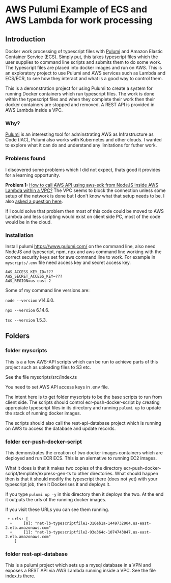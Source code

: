 
# AWS Pulumi Example of ECS and AWS Lambda for work processing

## Introduction

Docker work processing of typescript files with [Pulumi](https://www.pulumi.com/) and Amazon Elastic Container Service (ECS). Simply put, this takes typescript files which the user supplies to command line scripts and submits them to do some work. The typescript files are placed into docker images and run on AWS. This is an exploratory project to use Pulumi and AWS services such as Lambda and ECS/ECR, to see how they interact and what is a good way to control them.

This is a demonstration project for using Pulumi to create a system for running Docker containers which run typescript files. The work is done within the typescript files and when they complete their work then their docker containers are stopped and removed. A REST API is provided in AWS Lambda inside a VPC.

### Why?

[Pulumi](https://www.pulumi.com/) is an interesting tool for adminstrating AWS as Infrastructure as Code (IAC), Pulumi also works with Kubernetes and other clouds. I wanted to explore what it can do and understand any limitations for futher work.

### Problems found

I discovered some problems which I did not expect, thats good it provides for a learning opportunity.

**Problem 1:** [How to call AWS API using aws-sdk from NodeJS inside AWS Lambda within a VPC?](https://stackoverflow.com/questions/64077709/trying-to-use-aws-sdk-from-inside-nodejs-aws-lambda-does-timeout-and-not-work-w) The VPC seems to block the connection unless some setup of the network is done but I don't know what that setup needs to be. I also [asked a question here](https://forums.aws.amazon.com/thread.jspa?threadID=329225).

If I could solve that problem then most of this code could be moved to AWS Lambda and less scripting would exist on client side PC, most of the code would be in the cloud.

### Installation

Install pulumi https://www.pulumi.com/ on the command line, also need NodeJS and typescript, npm, npx and aws command line working with the correct security keys set for aws command line to work. For example in `myscripts/.env` file need access key and secret access key.

```
AWS_ACCESS_KEY_ID=???
AWS_SECRET_ACCESS_KEY=???
AWS_REGION=us-east-2
```

Some of my command line versions are:

`node --version` v14.6.0.

`npx --version` 6.14.6.

`tsc --version` 1.5.3.

## Folders

### folder myscripts

This is a a few AWS-API scripts which can be run to achieve parts of this project such as uploading files to S3 etc.

See the file myscripts/src/index.ts 

You need to set AWS API access keys in .env file.

The intent here is to get folder myscripts to be the base scripts to run from client side. The scripts should control ecr-push-docker-script by creating appropiate typescript files in its directory and running ``pulumi up`` to update the stack of running docker images.

The scripts should also call the rest-api-database project which is running on AWS to access the database and update records.

### folder ecr-push-docker-script

This demonstrates the creation of two docker images containers which are deployed and run ECR ECS. This is an alernative to running EC2 images.

What it does is that it makes two copies of the directory ecr-push-docker-script/template/express-gen-ts to other directories. What should happen then
 is that it should modify the typescript there (does not yet) with your typescript job, then it Dockerises it and deploys it. 

If you type ```pulumi up -y``` in this directory then it deploys the two. At the end it outputs the urls of the running docker images.

If you visit these URLs you can see them running.

```
 + urls: [
  +     [0]: "net-lb-typescriptfile1-310eb1a-1449732904.us-east-2.elb.amazonaws.com"
  +     [1]: "net-lb-typescriptfile2-93e364c-1074743847.us-east-2.elb.amazonaws.com"
    ]
```

### folder rest-api-database

This is a pulumi project which sets up a mysql database in a VPN and exposes a REST API via AWS Lambda running inside a VPC. See the file index.ts there.


